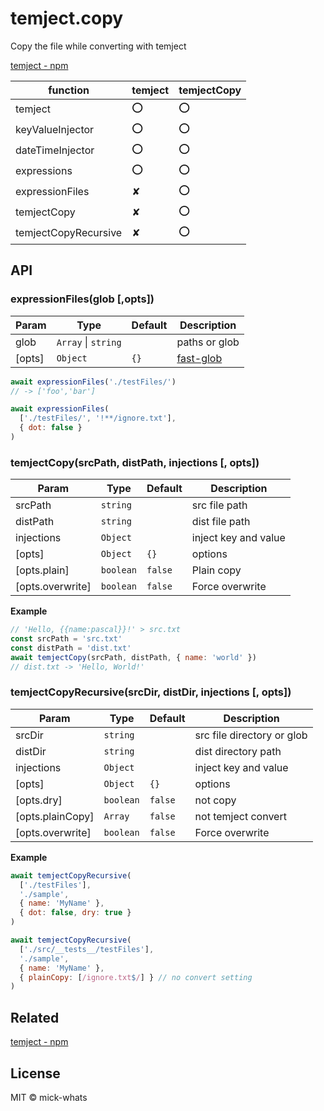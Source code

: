 # temject.copy

Copy the file while converting with temject

[temject \- npm](https://www.npmjs.com/package/temject)

| function             | temject | temjectCopy |
| -------------------- | ------- | ----------- |
| temject              | ⭕       | ⭕           |
| keyValueInjector     | ⭕       | ⭕           |
| dateTimeInjector     | ⭕       | ⭕           |
| expressions          | ⭕       | ⭕           |
| expressionFiles      | ✘       | ⭕           |
| temjectCopy          | ✘       | ⭕           |
| temjectCopyRecursive | ✘       | ⭕           |

## API

### expressionFiles(glob [,opts])

| Param  | Type                                      | Default         | Description                                                 |
| ------ | ----------------------------------------- | --------------- | ----------------------------------------------------------- |
| glob   | <code>Array</code> \| <code>string</code> |                 | paths or glob                                               |
| [opts] | <code>Object</code>                       | <code>{}</code> | [fast\-glob](https://github.com/mrmlnc/fast-glob#options-1) |


```js
await expressionFiles('./testFiles/')
// -> ['foo','bar']
```




```js
await expressionFiles(
  ['./testFiles/', '!**/ignore.txt'],
  { dot: false }
)
```

### temjectCopy(srcPath, distPath, injections [, opts])
 
| Param            | Type                 | Default            | Description          |
| ---------------- | -------------------- | ------------------ | -------------------- |
| srcPath          | <code>string</code>  |                    | src file path        |
| distPath         | <code>string</code>  |                    | dist file path       |
| injections       | <code>Object</code>  |                    | inject key and value |
| [opts]           | <code>Object</code>  | <code>{}</code>    | options              |
| [opts.plain]     | <code>boolean</code> | <code>false</code> | Plain copy           |
| [opts.overwrite] | <code>boolean</code> | <code>false</code> | Force overwrite      |

**Example**  
```js
// 'Hello, {{name:pascal}}!' > src.txt
const srcPath = 'src.txt'
const distPath = 'dist.txt'
await temjectCopy(srcPath, distPath, { name: 'world' })
// dist.txt -> 'Hello, World!'
```

### temjectCopyRecursive(srcDir, distDir, injections [, opts])

| Param            | Type                 | Default            | Description                |
| ---------------- | -------------------- | ------------------ | -------------------------- |
| srcDir           | <code>string</code>  |                    | src file directory or glob |
| distDir          | <code>string</code>  |                    | dist directory path        |
| injections       | <code>Object</code>  |                    | inject key and value       |
| [opts]           | <code>Object</code>  | <code>{}</code>    | options                    |
| [opts.dry]       | <code>boolean</code> | <code>false</code> | not copy                   |
| [opts.plainCopy] | <code>Array</code>   | <code>false</code> | not temject convert        |
| [opts.overwrite] | <code>boolean</code> | <code>false</code> | Force overwrite            |

**Example**  
```js
await temjectCopyRecursive(
  ['./testFiles'],
  './sample',
  { name: 'MyName' },
  { dot: false, dry: true }
)
```

```js
await temjectCopyRecursive(
  ['./src/__tests__/testFiles'],
  './sample',
  { name: 'MyName' },
  { plainCopy: [/ignore.txt$/] } // no convert setting
)
```

## Related

[temject \- npm](https://www.npmjs.com/package/temject)

## License
MIT © mick-whats


